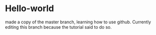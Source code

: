 # Hello-world

made a copy of the master branch, learning how to use github. Currently editing this branch because the tutorial said to do so.
